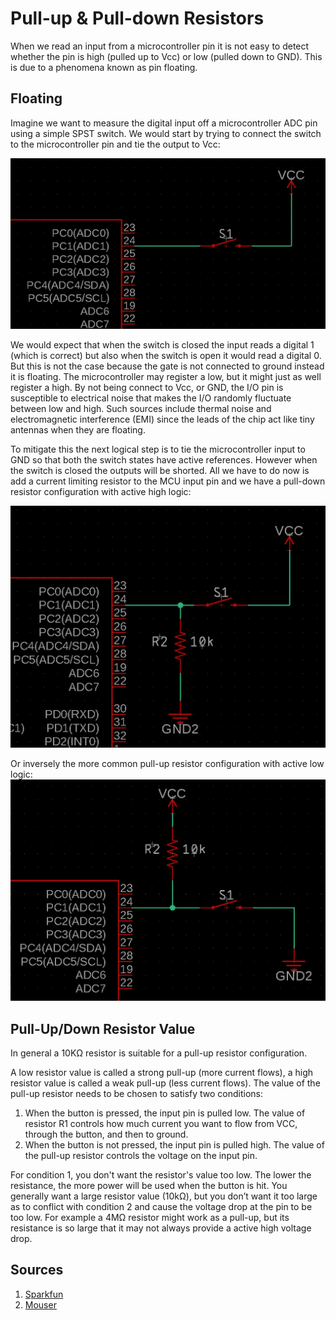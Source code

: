 # Pull-up & Pull-down Resistors

When we read an input from a microcontroller pin it is not easy to detect whether the pin is high (pulled up to Vcc) or low (pulled down to GND). This is due to a phenomena known as pin floating.

## Floating

Imagine we want to measure the digital input off a microcontroller ADC pin using a simple SPST switch. We would start by trying to connect the switch to the microcontroller pin and tie the output to Vcc:

![img](/Applications/img/pd-1.png)

We would expect that when the switch is closed the input reads a digital 1 (which is correct) but also when the switch is open it would read a digital 0. But this is not the case because the gate is not connected to ground instead it is floating. The microcontroller may register a low, but it might just as well register a high. By not being connect to Vcc, or GND, the I/O pin is susceptible to electrical noise that makes the I/O randomly fluctuate between low and high. Such sources include thermal noise and electromagnetic interference (EMI) since the leads of the chip act like tiny antennas when they are floating.

To mitigate this the next logical step is to tie the microcontroller input to GND so that both the switch states have active references. However when the switch is closed the outputs will be shorted. All we have to do now is add a current limiting resistor to the MCU input pin and we have a pull-down resistor configuration with active high logic:

![img](/Applications/img/pd-2.png)

Or inversely the more common pull-up resistor configuration with active low logic:
![img](/Applications/img/pu-1.png)

## Pull-Up/Down Resistor Value

In general a 10KΩ resistor is suitable for a pull-up resistor configuration.

A low resistor value is called a strong pull-up (more current flows), a high resistor value is called a weak pull-up (less current flows).
The value of the pull-up resistor needs to be chosen to satisfy two conditions:
1. When the button is pressed, the input pin is pulled low. The value of resistor R1 controls how much current you want to flow from VCC, through the button, and then to ground.
2. When the button is not pressed, the input pin is pulled high. The value of the pull-up resistor controls the voltage on the input pin.

For condition 1, you don't want the resistor's value too low. The lower the resistance, the more power will be used when the button is hit. You generally want a large resistor value (10kΩ), but you don’t want it too large as to conflict with condition 2 and cause the voltage drop at the pin to be too low. For example a 4MΩ resistor might work as a pull-up, but its resistance is so large that it may not always provide a active high voltage drop.


## Sources
1. [Sparkfun](https://learn.sparkfun.com/tutorials/pull-up-resistors/all)
2. [Mouser](https://www.mouser.com/blog/dont-leave-your-pins-floating)
